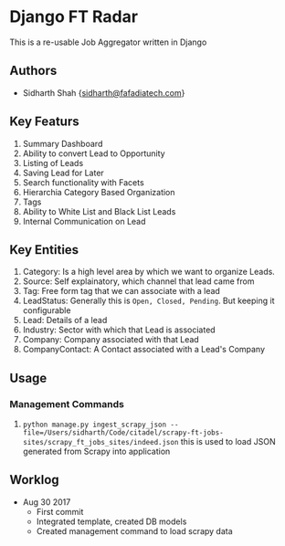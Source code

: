 # Django FT Radar

This is a re-usable Job Aggregator written in Django

## Authors

- Sidharth Shah {sidharth@fafadiatech.com}

## Key Featurs

1. Summary Dashboard
1. Ability to convert Lead to Opportunity
1. Listing of Leads
1. Saving Lead for Later
1. Search functionality with Facets
1. Hierarchia Category Based Organization
1. Tags
1. Ability to White List and Black List Leads
1. Internal Communication on Lead

## Key Entities

1. Category: Is a high level area by which we want to organize Leads. 
1. Source: Self explainatory, which channel that lead came from
1. Tag: Free form tag that we can associate with a lead
1. LeadStatus: Generally this is `Open, Closed, Pending`. But keeping it configurable
1. Lead: Details of a lead
1. Industry: Sector with which that Lead is associated
1. Company: Company associated with that Lead
1. CompanyContact: A Contact associated with a Lead's Company

## Usage

### Management Commands

1. `python manage.py ingest_scrapy_json --file=/Users/sidharth/Code/citadel/scrapy-ft-jobs-sites/scrapy_ft_jobs_sites/indeed.json` this is used to load JSON generated from Scrapy into application
## Worklog

- Aug 30 2017
	- First commit
	- Integrated template, created DB models
	- Created management command to load scrapy data